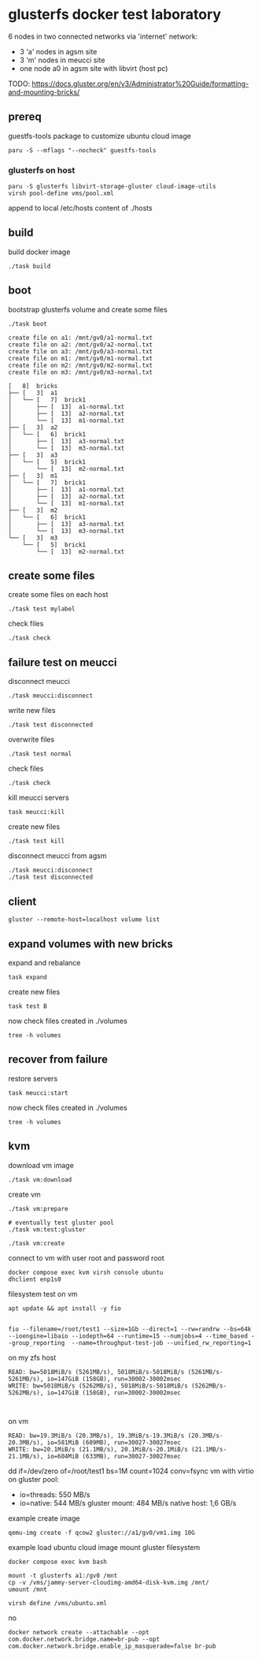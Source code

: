 # glusterfs docker test laboratory

6 nodes in two connected networks via 'internet' network:

- 3 'a' nodes in agsm site
- 3 'm' nodes in meucci site
- one node a0 in agsm site with libvirt (host pc)


TODO: https://docs.gluster.org/en/v3/Administrator%20Guide/formatting-and-mounting-bricks/

## prereq

guestfs-tools package to customize ubuntu cloud image

```
paru -S --mflags "--nocheck" guestfs-tools
```

### glusterfs on host 

```
paru -S glusterfs libvirt-storage-gluster cloud-image-utils
virsh pool-define vms/pool.xml
```

append to local /etc/hosts content of ./hosts

## build

build docker image

```
./task build
```

## boot

bootstrap glusterfs volume and create some files

```
./task boot
```

```
create file on a1: /mnt/gv0/a1-normal.txt
create file on a2: /mnt/gv0/a2-normal.txt
create file on a3: /mnt/gv0/a3-normal.txt
create file on m1: /mnt/gv0/m1-normal.txt
create file on m2: /mnt/gv0/m2-normal.txt
create file on m3: /mnt/gv0/m3-normal.txt

[   8]  bricks
├── [   3]  a1
│   └── [   7]  brick1
│       ├── [  13]  a1-normal.txt
│       ├── [  13]  a2-normal.txt
│       └── [  13]  m1-normal.txt
├── [   3]  a2
│   └── [   6]  brick1
│       ├── [  13]  a3-normal.txt
│       └── [  13]  m3-normal.txt
├── [   3]  a3
│   └── [   5]  brick1
│       └── [  13]  m2-normal.txt
├── [   3]  m1
│   └── [   7]  brick1
│       ├── [  13]  a1-normal.txt
│       ├── [  13]  a2-normal.txt
│       └── [  13]  m1-normal.txt
├── [   3]  m2
│   └── [   6]  brick1
│       ├── [  13]  a3-normal.txt
│       └── [  13]  m3-normal.txt
└── [   3]  m3
    └── [   5]  brick1
        └── [  13]  m2-normal.txt

```

## create some files

create some files on each host

```
./task test mylabel
```

check files

```
./task check
```

## failure test on meucci

disconnect meucci

```
./task meucci:disconnect
```

write new files

```
./task test disconnected
```

overwrite files

```
./task test normal
```

check files

```
./task check
```

kill meucci servers

```
task meucci:kill
```

create new files

```
./task test kill
```

disconnect meucci from agsm

```
./task meucci:disconnect
./task test disconnected
```

## client

```
gluster --remote-host=localhost volume list
```

## expand volumes with new bricks

expand and rebalance

```
task expand
```

create new files

```
task test B
```

now check files created in ./volumes

```
tree -h volumes
```

## recover from failure

restore servers

```
task meucci:start
```

now check files created in ./volumes

```
tree -h volumes
```

## kvm

download vm image

```
./task vm:download
```

create vm

```
./task vm:prepare

# eventually test gluster pool
./task vm:test:gluster

./task vm:create
```

connect to vm with user root and password root

```
docker compose exec kvm virsh console ubuntu
dhclient enp1s0

```

filesystem test on vm

```
apt update && apt install -y fio


fio --filename=/root/test1 --size=1Gb --direct=1 --rw=randrw --bs=64k --ioengine=libaio --iodepth=64 --runtime=15 --numjobs=4 --time_based --group_reporting  --name=throughput-test-job --unified_rw_reporting=1

```

on my zfs host
```
READ: bw=5018MiB/s (5261MB/s), 5018MiB/s-5018MiB/s (5261MB/s-5261MB/s), io=147GiB (158GB), run=30002-30002msec
WRITE: bw=5018MiB/s (5262MB/s), 5018MiB/s-5018MiB/s (5262MB/s-5262MB/s), io=147GiB (158GB), run=30002-30002msec



```

on vm
```
READ: bw=19.3MiB/s (20.3MB/s), 19.3MiB/s-19.3MiB/s (20.3MB/s-20.3MB/s), io=581MiB (609MB), run=30027-30027msec
WRITE: bw=20.1MiB/s (21.1MB/s), 20.1MiB/s-20.1MiB/s (21.1MB/s-21.1MB/s), io=604MiB (633MB), run=30027-30027msec

```

dd if=/dev/zero of=/root/test1 bs=1M count=1024 conv=fsync
vm with virtio on gluster pool: 
  * io=threads: 550 MB/s
  * io=native: 544 MB/s
gluster mount: 484 MB/s
native host: 1,6 GB/s



example create image

```
qemu-img create -f qcow2 gluster://a1/gv0/vm1.img 10G
```

example load ubuntu cloud image mount gluster filesystem

```
docker compose exec kvm bash

mount -t glusterfs a1:/gv0 /mnt
cp -v /vms/jammy-server-cloudimg-amd64-disk-kvm.img /mnt/
umount /mnt

virsh define /vms/ubuntu.xml
```

no
```
docker network create --attachable --opt com.docker.network.bridge.name=br-pub --opt com.docker.network.bridge.enable_ip_masquerade=false br-pub

```